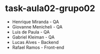 # task-aula02-grupo02

-   Henrique Miranda - QA
-   Giovanne Menicheli - QA
-   Luis de Paula - QA
-   Gabriel Kleiman - QA
-   Lucas Alves - Backend
-   Rafael Ramos - Front-end
